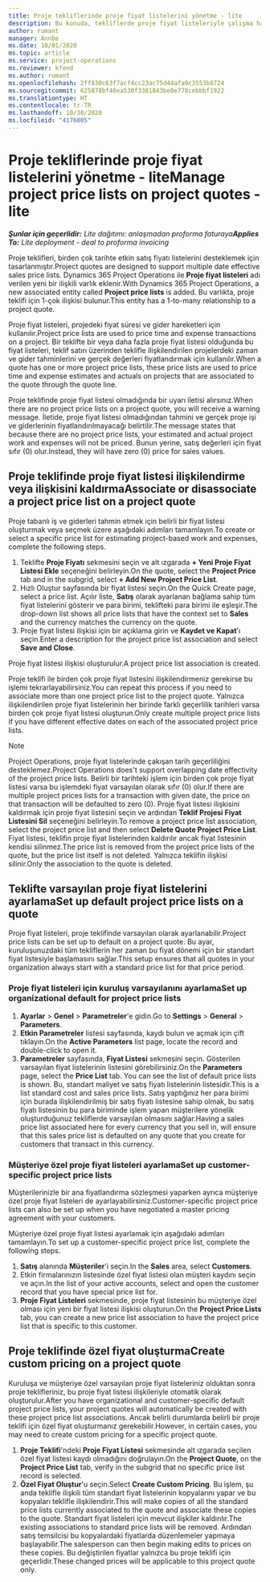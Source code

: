 ```yaml
---
title: Proje tekliflerinde proje fiyat listelerini yönetme - lite
description: Bu konuda, tekliflerde proje fiyat listeleriyle çalışma hakkında bilgiler sağlanmaktadır. (Sales)
author: rumant
manager: Annbe
ms.date: 10/01/2020
ms.topic: article
ms.service: project-operations
ms.reviewer: kfend
ms.author: rumant
ms.openlocfilehash: 2ff830c63f7acf4cc23ac75d44afa9c3553b8724
ms.sourcegitcommit: 625878bf48ea530f3381843be0e778cebbbf1922
ms.translationtype: HT
ms.contentlocale: tr-TR
ms.lasthandoff: 10/30/2020
ms.locfileid: "4176005"
---
```

# <a name="manage-project-price-lists-on-project-quotes---lite"></a><span data-ttu-id="8fd69-104">Proje tekliflerinde proje fiyat listelerini yönetme - lite</span><span class="sxs-lookup"><span data-stu-id="8fd69-104">Manage project price lists on project quotes - lite</span></span>

<span data-ttu-id="8fd69-105">_**Şunlar için geçerlidir:** Lite dağıtımı: anlaşmadan proforma faturaya_</span><span class="sxs-lookup"><span data-stu-id="8fd69-105">_**Applies To:** Lite deployment - deal to proforma invoicing_</span></span>

<span data-ttu-id="8fd69-106">Proje teklifleri, birden çok tarihte etkin satış fiyatı listelerini desteklemek için tasarlanmıştır.</span><span class="sxs-lookup"><span data-stu-id="8fd69-106">Project quotes are designed to support multiple date effective sales price lists.</span></span> <span data-ttu-id="8fd69-107">Dynamics 365 Project Operations ile **Proje fiyat listeleri** adı verilen yeni bir ilişkili varlık eklenir.</span><span class="sxs-lookup"><span data-stu-id="8fd69-107">With Dynamics 365 Project Operations, a new associated entity called **Project price lists** is added.</span></span> <span data-ttu-id="8fd69-108">Bu varlıkta, proje teklifi için 1-çok ilişkisi bulunur.</span><span class="sxs-lookup"><span data-stu-id="8fd69-108">This entity has a 1-to-many relationship to a project quote.</span></span>

<span data-ttu-id="8fd69-109">Proje fiyat listeleri, projedeki fiyat süresi ve gider hareketleri için kullanılır.</span><span class="sxs-lookup"><span data-stu-id="8fd69-109">Project price lists are used to price time and expense transactions on a project.</span></span> <span data-ttu-id="8fd69-110">Bir teklifte bir veya daha fazla proje fiyat listesi olduğunda bu fiyat listeleri, teklif satırı üzerinden teklifle ilişkilendirilen projelerdeki zaman ve gider tahminlerini ve gerçek değerleri fiyatlandırmak için kullanılır.</span><span class="sxs-lookup"><span data-stu-id="8fd69-110">When a quote has one or more project price lists, these price lists are used to price time and expense estimates and actuals on projects that are associated to the quote through the quote line.</span></span>

<span data-ttu-id="8fd69-111">Proje teklifinde proje fiyat listesi olmadığında bir uyarı iletisi alırsınız.</span><span class="sxs-lookup"><span data-stu-id="8fd69-111">When there are no project price lists on a project quote, you will receive a warning message.</span></span> <span data-ttu-id="8fd69-112">İletide, proje fiyat listesi olmadığından tahmini ve gerçek proje işi ve giderlerinin fiyatlandırılmayacağı belirtilir.</span><span class="sxs-lookup"><span data-stu-id="8fd69-112">The message states that because there are no project price lists, your estimated and actual project work and expenses will not be priced.</span></span> <span data-ttu-id="8fd69-113">Bunun yerine, satış değerleri için fiyat sıfır (0) olur.</span><span class="sxs-lookup"><span data-stu-id="8fd69-113">Instead, they will have zero (0) price for sales values.</span></span>

## <a name="associate-or-disassociate-a-project-price-list-on-a-project-quote"></a><span data-ttu-id="8fd69-114">Proje teklifinde proje fiyat listesi ilişkilendirme veya ilişkisini kaldırma</span><span class="sxs-lookup"><span data-stu-id="8fd69-114">Associate or disassociate a project price list on a project quote</span></span>

<span data-ttu-id="8fd69-115">Proje tabanlı iş ve giderleri tahmin etmek için belirli bir fiyat listesi oluşturmak veya seçmek üzere aşağıdaki adımları tamamlayın.</span><span class="sxs-lookup"><span data-stu-id="8fd69-115">To create or select a specific price list for estimating project-based work and expenses, complete the following steps.</span></span>

1. <span data-ttu-id="8fd69-116">Teklifte **Proje Fiyatı** sekmesini seçin ve alt ızgarada **+ Yeni Proje Fiyat Listesi Ekle** seçeneğini belirleyin.</span><span class="sxs-lookup"><span data-stu-id="8fd69-116">On the quote, select the **Project Price** tab and in the subgrid, select **+ Add New Project Price List**.</span></span>
2. <span data-ttu-id="8fd69-117">Hızlı Oluştur sayfasında bir fiyat listesi seçin.</span><span class="sxs-lookup"><span data-stu-id="8fd69-117">On the Quick Create page, select a price list.</span></span> <span data-ttu-id="8fd69-118">Açılır liste, **Satış** olarak ayarlanan bağlama sahip tüm fiyat listelerini gösterir ve para birimi, teklifteki para birimi ile eşleşir.</span><span class="sxs-lookup"><span data-stu-id="8fd69-118">The drop-down list shows all price lists that have the context set to **Sales** and the currency matches the currency on the quote.</span></span>
4. <span data-ttu-id="8fd69-119">Proje fiyat listesi ilişkisi için bir açıklama girin ve **Kaydet ve Kapat**'ı seçin.</span><span class="sxs-lookup"><span data-stu-id="8fd69-119">Enter a description for the project price list association and select **Save and Close**.</span></span>

<span data-ttu-id="8fd69-120">Proje fiyat listesi ilişkisi oluşturulur.</span><span class="sxs-lookup"><span data-stu-id="8fd69-120">A project price list association is created.</span></span>

<span data-ttu-id="8fd69-121">Proje teklifi ile birden çok proje fiyat listesini ilişkilendirmeniz gerekirse bu işlemi tekrarlayabilirsiniz.</span><span class="sxs-lookup"><span data-stu-id="8fd69-121">You can repeat this process if you need to associate more than one project price list to the project quote.</span></span> <span data-ttu-id="8fd69-122">Yalnızca ilişkilendirilen proje fiyat listelerinin her birinde farklı geçerlilik tarihleri varsa birden çok proje fiyat listesi oluşturun.</span><span class="sxs-lookup"><span data-stu-id="8fd69-122">Only create multiple project price lists if you have different effective dates on each of the associated project price lists.</span></span>

> [!NOTE]
> <span data-ttu-id="8fd69-123">Project Operations, proje fiyat listelerinde çakışan tarih geçerliliğini desteklemez.</span><span class="sxs-lookup"><span data-stu-id="8fd69-123">Project Operations does't support overlapping date effectivity of the project price lists.</span></span> <span data-ttu-id="8fd69-124">Belirli bir tarihteki işlem için birden çok proje fiyat listesi varsa bu işlemdeki fiyat varsayılan olarak sıfır (0) olur.</span><span class="sxs-lookup"><span data-stu-id="8fd69-124">If there are multiple project prices lists for a transaction with given date, the price on that transaction will be defaulted to zero (0).</span></span>
<span data-ttu-id="8fd69-125">Proje fiyat listesi ilişkisini kaldırmak için proje fiyat listesini seçin ve ardından **Teklif Projesi Fiyat Listesini Sil** seçeneğini belirleyin.</span><span class="sxs-lookup"><span data-stu-id="8fd69-125">To remove a project price list association, select the project price list and then select **Delete Quote Project Price List**.</span></span> <span data-ttu-id="8fd69-126">Fiyat listesi, teklifin proje fiyat listelerinden kaldırılır ancak fiyat listesinin kendisi silinmez.</span><span class="sxs-lookup"><span data-stu-id="8fd69-126">The price list is removed from the project price lists of the quote, but the price list itself is not deleted.</span></span> <span data-ttu-id="8fd69-127">Yalnızca teklifin ilişkisi silinir.</span><span class="sxs-lookup"><span data-stu-id="8fd69-127">Only the association to the quote is deleted.</span></span>

## <a name="set-up-default-project-price-lists-on-a-quote"></a><span data-ttu-id="8fd69-128">Teklifte varsayılan proje fiyat listelerini ayarlama</span><span class="sxs-lookup"><span data-stu-id="8fd69-128">Set up default project price lists on a quote</span></span>

<span data-ttu-id="8fd69-129">Proje fiyat listeleri, proje teklifinde varsayılan olarak ayarlanabilir.</span><span class="sxs-lookup"><span data-stu-id="8fd69-129">Project price lists can be set up to default on a project quote.</span></span> <span data-ttu-id="8fd69-130">Bu ayar, kuruluşunuzdaki tüm tekliflerin her zaman bu fiyat dönemi için bir standart fiyat listesiyle başlamasını sağlar.</span><span class="sxs-lookup"><span data-stu-id="8fd69-130">This setup ensures that all quotes in your organization always start with a standard price list for that price period.</span></span>

### <a name="set-up-organizational-default-for-project-price-lists"></a><span data-ttu-id="8fd69-131">Proje fiyat listeleri için kuruluş varsayılanını ayarlama</span><span class="sxs-lookup"><span data-stu-id="8fd69-131">Set up organizational default for project price lists</span></span>

1. <span data-ttu-id="8fd69-132">**Ayarlar** > **Genel** > **Parametreler**'e gidin.</span><span class="sxs-lookup"><span data-stu-id="8fd69-132">Go to **Settings** > **General** > **Parameters**.</span></span>
2. <span data-ttu-id="8fd69-133">**Etkin Parametreler** listesi sayfasında, kaydı bulun ve açmak için çift tıklayın.</span><span class="sxs-lookup"><span data-stu-id="8fd69-133">On the **Active Parameters** list page, locate the record and double-click to open it.</span></span> 
3. <span data-ttu-id="8fd69-134">**Parametreler** sayfasında, **Fiyat Listesi** sekmesini seçin. Gösterilen varsayılan fiyat listelerinin listesini görebilirsiniz.</span><span class="sxs-lookup"><span data-stu-id="8fd69-134">On the **Parameters** page, select the **Price List** tab. You can see the list of default price lists is shown.</span></span> <span data-ttu-id="8fd69-135">Bu, standart maliyet ve satış fiyatı listelerinin listesidir.</span><span class="sxs-lookup"><span data-stu-id="8fd69-135">This is a list standard cost and sales price lists.</span></span> <span data-ttu-id="8fd69-136">Satış yaptığınız her para birimi için burada ilişkilendirilmiş bir satış fiyatı listesine sahip olmak, bu satış fiyatı listesinin bu para biriminde işlem yapan müşterilere yönelik oluşturduğunuz tekliflerde varsayılan olmasını sağlar.</span><span class="sxs-lookup"><span data-stu-id="8fd69-136">Having a sales price list associated here for every currency that you sell in, will ensure that this sales price list is defaulted on any quote that you create for customers that transact in this currency.</span></span>

### <a name="set-up-customer-specific-project-price-lists"></a><span data-ttu-id="8fd69-137">Müşteriye özel proje fiyat listeleri ayarlama</span><span class="sxs-lookup"><span data-stu-id="8fd69-137">Set up customer-specific project price lists</span></span>

<span data-ttu-id="8fd69-138">Müşterilerinizle bir ana fiyatlandırma sözleşmesi yaparken ayrıca müşteriye özel proje fiyat listeleri de ayarlayabilirsiniz.</span><span class="sxs-lookup"><span data-stu-id="8fd69-138">Customer-specific project price lists can also be set up when you have negotiated a master pricing agreement with your customers.</span></span>

<span data-ttu-id="8fd69-139">Müşteriye özel proje fiyat listesi ayarlamak için aşağıdaki adımları tamamlayın.</span><span class="sxs-lookup"><span data-stu-id="8fd69-139">To set up a customer-specific project price list, complete the following steps.</span></span>

1. <span data-ttu-id="8fd69-140">**Satış** alanında **Müşteriler**'i seçin.</span><span class="sxs-lookup"><span data-stu-id="8fd69-140">In the **Sales** area, select **Customers**.</span></span>
2. <span data-ttu-id="8fd69-141">Etkin firmalarınızın listesinde özel fiyat listesi olan müşteri kaydını seçin ve açın.</span><span class="sxs-lookup"><span data-stu-id="8fd69-141">In the list of your active accounts, select and open the customer record that you have special price list for.</span></span>
3. <span data-ttu-id="8fd69-142">**Proje Fiyat Listeleri** sekmesinde, proje fiyat listesinin bu müşteriye özel olması için yeni bir fiyat listesi ilişkisi oluşturun.</span><span class="sxs-lookup"><span data-stu-id="8fd69-142">On the **Project Price Lists** tab, you can create a new price list association to have the project price list that is specific to this customer.</span></span>

## <a name="create-custom-pricing-on-a-project-quote"></a><span data-ttu-id="8fd69-143">Proje teklifinde özel fiyat oluşturma</span><span class="sxs-lookup"><span data-stu-id="8fd69-143">Create custom pricing on a project quote</span></span>

<span data-ttu-id="8fd69-144">Kuruluşa ve müşteriye özel varsayılan proje fiyat listeleriniz olduktan sonra proje teklifleriniz, bu proje fiyat listesi ilişkileriyle otomatik olarak oluşturulur.</span><span class="sxs-lookup"><span data-stu-id="8fd69-144">After you have organizational and customer-specific default project price lists, your project quotes will automatically be created with these project price list associations.</span></span> <span data-ttu-id="8fd69-145">Ancak belirli durumlarda belirli bir proje teklifi için özel fiyat oluşturmanız gerekebilir.</span><span class="sxs-lookup"><span data-stu-id="8fd69-145">However, in certain cases, you may need to create custom pricing for a specific project quote.</span></span> 

1. <span data-ttu-id="8fd69-146">**Proje Teklifi**'ndeki **Proje Fiyat Listesi** sekmesinde alt ızgarada seçilen özel fiyat listesi kaydı olmadığını doğrulayın.</span><span class="sxs-lookup"><span data-stu-id="8fd69-146">On the **Project Quote**, on the **Project Price List** tab, verify in the subgrid that no specific price list record is selected.</span></span>
2. <span data-ttu-id="8fd69-147">**Özel Fiyat Oluştur**'u seçin.</span><span class="sxs-lookup"><span data-stu-id="8fd69-147">Select **Create Custom Pricing**.</span></span> <span data-ttu-id="8fd69-148">Bu işlem, şu anda teklifle ilişkili tüm standart fiyat listelerinin kopyalarını yapar ve bu kopyaları teklifle ilişkilendirir.</span><span class="sxs-lookup"><span data-stu-id="8fd69-148">This will make copies of all the standard price lists currently associated to the quote and associate these copies to the quote.</span></span> <span data-ttu-id="8fd69-149">Standart fiyat listeleri için mevcut ilişkiler kaldırılır.</span><span class="sxs-lookup"><span data-stu-id="8fd69-149">The existing associations to standard price lists will be removed.</span></span> <span data-ttu-id="8fd69-150">Ardından satış temsilcisi bu kopyalardaki fiyatlarda düzenlemeler yapmaya başlayabilir.</span><span class="sxs-lookup"><span data-stu-id="8fd69-150">The salesperson can then begin making edits to prices on these copies.</span></span> <span data-ttu-id="8fd69-151">Bu değiştirilen fiyatlar yalnızca bu proje teklifi için geçerlidir.</span><span class="sxs-lookup"><span data-stu-id="8fd69-151">These changed prices will be applicable to this project quote only.</span></span>
